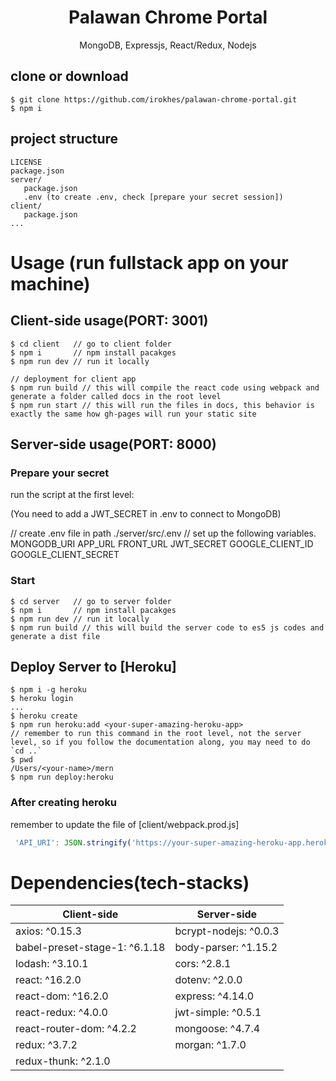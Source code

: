 <h1 align="center">
Palawan Chrome Portal
</h1>
<p align="center">
MongoDB, Expressjs, React/Redux, Nodejs
</p>

## clone or download

```terminal
$ git clone https://github.com/irokhes/palawan-chrome-portal.git
$ npm i
```

## project structure

```terminal
LICENSE
package.json
server/
   package.json
   .env (to create .env, check [prepare your secret session])
client/
   package.json
...
```

# Usage (run fullstack app on your machine)

## Client-side usage(PORT: 3001)

```terminal
$ cd client   // go to client folder
$ npm i       // npm install pacakges
$ npm run dev // run it locally

// deployment for client app
$ npm run build // this will compile the react code using webpack and generate a folder called docs in the root level
$ npm run start // this will run the files in docs, this behavior is exactly the same how gh-pages will run your static site
```

## Server-side usage(PORT: 8000)

### Prepare your secret

run the script at the first level:

(You need to add a JWT_SECRET in .env to connect to MongoDB)

// create .env file in path ./server/src/.env
// set up the following variables. 
MONGODB_URI
APP_URL
FRONT_URL
JWT_SECRET
GOOGLE_CLIENT_ID
GOOGLE_CLIENT_SECRET


### Start

```terminal
$ cd server   // go to server folder
$ npm i       // npm install pacakges
$ npm run dev // run it locally
$ npm run build // this will build the server code to es5 js codes and generate a dist file
```

## Deploy Server to [Heroku]

```terminal
$ npm i -g heroku
$ heroku login
...
$ heroku create
$ npm run heroku:add <your-super-amazing-heroku-app>
// remember to run this command in the root level, not the server level, so if you follow the documentation along, you may need to do `cd ..`
$ pwd
/Users/<your-name>/mern
$ npm run deploy:heroku
```

### After creating heroku

remember to update the file of [client/webpack.prod.js]

```javascript
 'API_URI': JSON.stringify('https://your-super-amazing-heroku-app.herokuapp.com')
```

# Dependencies(tech-stacks)

| Client-side                   | Server-side           |
| ----------------------------- | --------------------- |
| axios: ^0.15.3                | bcrypt-nodejs: ^0.0.3 |
| babel-preset-stage-1: ^6.1.18 | body-parser: ^1.15.2  |
| lodash: ^3.10.1               | cors: ^2.8.1          |
| react: ^16.2.0                | dotenv: ^2.0.0        |
| react-dom: ^16.2.0            | express: ^4.14.0      |
| react-redux: ^4.0.0           | jwt-simple: ^0.5.1    |
| react-router-dom: ^4.2.2      | mongoose: ^4.7.4      |
| redux: ^3.7.2                 | morgan: ^1.7.0        |
| redux-thunk: ^2.1.0           |
